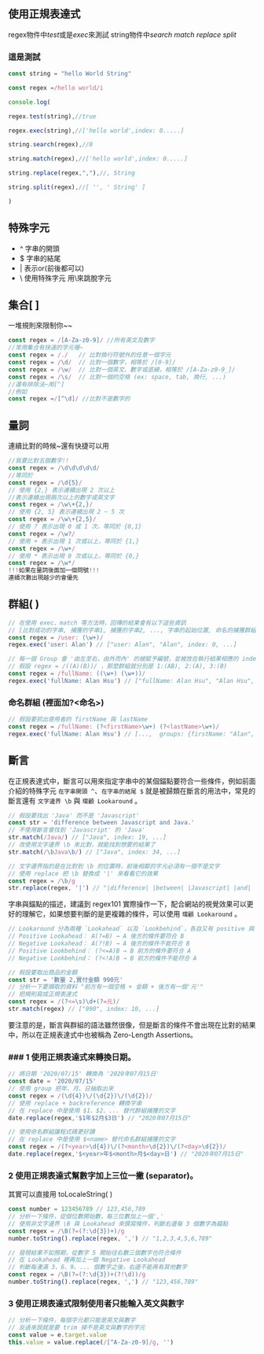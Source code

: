 ## 使用正規表達式
regex物件中*test*或是*exec*來測試
string物件中*search* *match* *replace* *split*

### 這是測試
```javascript
const string = "hello World String"

const regex =/hello world/i

console.log(

regex.test(string),//true

regex.exec(string),//['hello world',index: 0.....]

string.search(regex),//0

string.match(regex),//['hello world',index: 0.....]

string.replace(regex,","),//, String

string.split(regex),//[ '', ' String' ]

)
```
## 特殊字元
- ^ 字串的開頭
- $ 字串的結尾
-  | 表示or(前後都可以)
-  \ 使用特殊字元 用\來跳脫字元
## 集合[  ]
一堆規則來限制你~~
```javascript
const regex = /[A-Za-z0-9]/ //所有英文及數字
//常用集合有快速的字元喔~
const regex = /./   // 比對換行符號外的任意一個字元
const regex = /\d/  // 比對一個數字，相等於 /[0-9]/
const regex = /\w/  // 比對一個英文、數字或底線，相等於 /[A-Za-z0-9_]/
const regex = /\s/  // 比對一個的空格 (ex: space, tab, 換行, ...)
//還有排除法~用[^]
//例如
const regex =/[^\d]/ //比對不是數字的
```
## 量詞
連續比對的時候~還有快捷可以用
``` javascript
//我要比對五個數字!!
const regex = /\d\d\d\d\d/
//等同於
const regex = /\d{5}/
// 使用 {2,} 表示連續出現 2 次以上
//表示連續出現兩次以上的數字或英文字
const regex = /\w\+{2,}/
// 使用 {2, 5} 表示連續出現 2 ~ 5 次
const regex = /\w\+{2,5}/
// 使用 ? 表示出現 0 或 1 次，等同於 {0,1}
const regex = /\w?/
// 使用 + 表示出現 1 次或以上，等同於 {1,}
const regex = /\w+/
// 使用 * 表示出現 0 次或以上，等同於 {0,}
const regex = /\w*/
!!!如果在量詞後面加一個問號!!!
連續次數出現越少的會優先

```
## 群組(  )
```javascript
// 在使用 exec、match 等方法時，回傳的結果會有以下這些資訊
// [比對成功的字串, 捕獲的字串1, 捕獲的字串2, ..., 字串的起始位置, 命名的捕獲群組]
const regex = /user: (\w+)/
regex.exec('user: Alan') // ["user: Alan", "Alan", index: 0, ...]

// 每一個 Group 會 '由左至右，由外而內' 的被賦予編號，並被放在執行結果相應的 index 中
// 假設 regex = /((A)(B))/ ，那麼群組就分別是 1:(AB), 2:(A), 3:(B)
const regex = /fullName: ((\w+) (\w+))/
regex.exec('fullName: Alan Hsu') // ["fullName: Alan Hsu", "Alan Hsu", "Alan", "Hsu", ...]
```
### 命名群組 (裡面加?<命名>)
```javascript
// 假設要抓出使用者的 firstName 與 lastName
const regex = /fullName: (?<firstName>\w+) (?<lastName>\w+)/
regex.exec('fullName: Alan Hsu') // [...,  groups: {firstName: "Alan", lastName: "Hsu"}]
```
## 斷言
在正規表達式中，斷言可以用來指定字串中的某個錨點要符合一些條件，例如前面介紹的特殊字元 `在字串開頭 ^`、`在字串的結尾 $` 就是被歸類在斷言的用法中，常見的斷言還有 `文字邊界 \b` 與 `環顧 Lookaround` 。

```javascript
// 假設要找出 'Java' 而不是 'Javascript'
const str = 'difference between Javascript and Java.'
// 不使用斷言會找到 'Javascript' 的 'Java'
str.match(/Java/) // ["Java", index: 19, ...]
// 改使用文字邊界 \b 來比對，就能找到想要的結果了
str.match(/\bJava\b/) // ["Java", index: 34, ...]

// 文字邊界指的是在比對到 \b 的位置時，前後相鄰的字元必須有一個不是文字
// 使用 replace 把 \b 替換成 '|' 來看看它的效果
const regex = /\b/g
str.replace(regex, '|') // "|difference| |between| |Javascript| |and| |Java|."
```

字串與錨點的描述，建議到 regex101 實際操作一下，配合網站的視覺效果可以更好的理解它，如果想要判斷的是更複雜的條件，可以使用 `環顧 Lookaround` 。

```javascript
// Lookaround 分為兩種 `Lookahead` 以及 `Lookbehind`，各自又有 positive 與 negative 兩種判斷方式
// Positive Lookahead： A(?=B) → A 後方的條件要符合 B
// Negative Lookahead： A(?!B) → A 後方的條件不能符合 B
// Positive Lookbehind： (?<=A)B → B 前方的條件要符合 A
// Negative Lookbehind： (?<!A)B → B 前方的條件不能符合 A

// 假設要取出商品的金額
const str = '數量 2,實付金額 990元'
// 分析一下要擷取的資料 "前方有一個空格 + 金額 + 後方有一個'元'"
// 把規則寫成正規表達式
const regex = /(?<=\s)\d+(?=元)/
str.match(regex) // ["990", index: 10, ...]
```

要注意的是，斷言與群組的語法雖然很像，但是斷言的條件不會出現在比對的結果中，所以在正規表達式中也被稱為 Zero-Length Assertions。

###  ### 1 使用正規表達式來轉換日期。

```javascript
// 將日期 '2020/07/15' 轉換為 '2020年07月15日'
const date = '2020/07/15'
// 使用 group 把年、月、日抽取出來
const regex = /(\d{4})\/(\d{2})\/(\d{2})/
// 使用 replace + backreference 轉換字串
// 在 replace 中是使用 $1、$2、... 替代群組捕獲的文字
date.replace(regex,'$1年$2月$3日') // "2020年07月15日"

// 使用命名群組讓程式碼更好讀
// 在 replace 中是使用 $<name> 替代命名群組捕獲的文字
const regex = /(?<year>\d{4})\/(?<month>\d{2})\/(?<day>\d{2})/
date.replace(regex,'$<year>年$<month>月$<day>日') // "2020年07月15日"
```

### 2 使用正規表達式幫數字加上三位一撇 (separator)。

其實可以直接用 toLocaleString( )

```javascript
const number = 123456789 // 123,456,789
// 分析一下條件，從個位數開始數，每三位數加上一個','
// 使用非文字邊界 \B 與 Lookahead 來撰寫條件，判斷右邊每 3 個數字為錨點
const regex = /\B(?=(?:\d{3})+)/g
number.toString().replace(regex, ',') // "1,2,3,4,5,6,789"

// 發現結果不如預期，從數字 5 開始往右數三個數字也符合條件
// 在 Lookahead 裡再加上一個 Negative Lookahead
// 判斷每湊滿 3、6、9、... 個數字之後，右邊不能再有其他數字
const regex = /\B(?=(?:\d{3})+(?!\d))/g
number.toString().replace(regex, ',') // "123,456,789"
```

### 3 使用正規表達式限制使用者只能輸入英文與數字

```javascript
// 分析一下條件，每個字元都只能是英文與數字
// 反過來說就是要 trim 掉不是英文與數字的字元
const value = e.target.value
this.value = value.replace(/[^A-Za-z0-9]/g, '')
```
